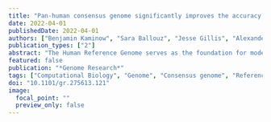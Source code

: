 ```yaml
---
title: "Pan-human consensus genome significantly improves the accuracy of RNA-seq analyses"
date: 2022-04-01
publishedDate: 2022-04-01
authors: ["Benjamin Kaminow", "Sara Ballouz", "Jesse Gillis", "Alexander Dobin"]
publication_types: ["2"]
abstract: "The Human Reference Genome serves as the foundation for modern genomic analyses. However, in its present form, it does not adequately represent the vast genetic diversity of the human population. In this study, we explored the consensus genome as a potential successor of the current reference genome and assessed its effect on the accuracy of RNA-seq read alignment. To find the best haploid genome representation, we constructed consensus genomes at the pan-human, superpopulation, and population levels, using variant information from The 1000 Genomes Project Consortium. Using personal haploid genomes as the ground truth, we compared mapping errors for real RNA-seq reads aligned to the consensus genomes versus the reference genome. For reads overlapping homozygous variants, we found that the mapping error decreased by a factor of approximately two to three when the reference was replaced with the pan-human consensus genome. We also found that using more population-specific consensuses resulted in little to no increase over using the pan-human consensus, suggesting a limit in the utility of incorporating a more specific genomic variation. Replacing the reference with consensus genomes impacts functional analyses, such as differential expressions of isoforms, genes, and splice junctions."
featured: false
publication: "*Genome Research*"
tags: ["Computational Biology", "Genome", "Consensus genome", "Reference genome", "Diversity", "STAR", "RNA-seq", "Alignment"]
doi: "10.1101/gr.275613.121"
image:
  focal_point: ""
  preview_only: false
---
```


